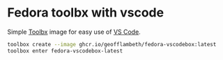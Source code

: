 # Fedora toolbx with vscode

Simple [Toolbx](https://containertoolbx.org) image for easy use of [VS Code](https://code.visualstudio.com/).

```sh
toolbox create --image ghcr.io/geofflambeth/fedora-vscodebox:latest
toolbox enter fedora-vscodebox-latest
```